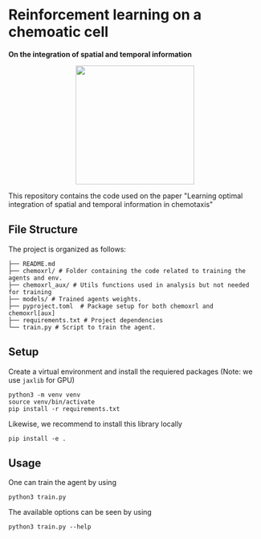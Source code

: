 # Reinforcement learning on a chemoatic cell

**On the integration of spatial and temporal information**


<p align="center">
  <img src="https://github.com/kirkegaardlab/chemoxrl/assets/38870744/859cce3f-e528-4988-a2cd-ceaba33bd151" height="236" />
</p>

This repository contains the code used on the paper "Learning optimal integration of spatial and temporal information in chemotaxis"


## File Structure

The project is organized as follows:

```
├── README.md 
├── chemoxrl/ # Folder containing the code related to training the agents and env.
├── chemoxrl_aux/ # Utils functions used in analysis but not needed for training
├── models/ # Trained agents weights.
├── pyproject.toml  # Package setup for both chemoxrl and chemoxrl[aux]
├── requirements.txt # Project dependencies
└── train.py # Script to train the agent.
```

## Setup

Create a virtual environment and install the requiered packages (Note: we use `jaxlib` for GPU)

```
python3 -m venv venv
source venv/bin/activate
pip install -r requirements.txt
```

Likewise, we recommend to install this library locally

```
pip install -e .
```

## Usage

One can train the agent by using 

```
python3 train.py
```
 The available options can be seen by using

```
python3 train.py --help
```
